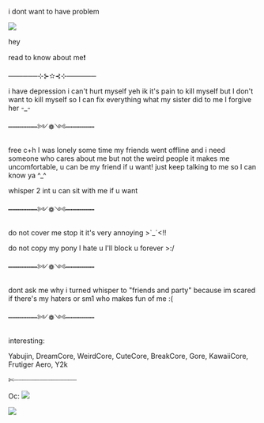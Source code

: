 i dont want to have problem

<img
src="https://adriansblinkiecollection.neocities.org/dividers/cautiondivider2.gif" /></p>
                 hey

read to know about me❗


──────⊹⊱✫⊰⊹──────


i have depression
i can't hurt myself
yeh ik it's pain to kill myself but I don't want to kill myself so I can fix everything what my sister did to me I forgive her -_-


┅┅┅┅┅┅┅༻❁༺┅┅┅┅┅┅┅


free c+h
I was lonely some time my friends went offline and i need someone who cares about me but not the weird people it makes me uncomfortable, u can be my friend if u want! just keep talking to me so I can know ya ^_^


whisper 2 int
u can sit with me if u want



┅┅┅┅┅┅┅༻❁༺┅┅┅┅┅┅┅



do not cover me
stop it it's very annoying >`_ˊ<!!

do not copy my pony I hate u
I'll block u forever >:/


┅┅┅┅┅┅┅༻❁༺┅┅┅┅┅┅┅


dont ask me why i turned whisper to  "friends and party" because im scared if there's my haters or sm1 who makes fun of me :(


┅┅┅┅┅┅┅༻❁༺┅┅┅┅┅┅┅


interesting: 

Yabujin, DreamCore, WeirdCore, CuteCore, BreakCore, Gore, KawaiiCore, Frutiger Aero, Y2k

✄┈┈┈┈┈┈┈┈┈┈┈┈┈┈┈

Oc:
<img
src="https://c10.patreonusercontent.com/4/patreon-media/p/post/110060014/a80757bdb0834a4ba46d9eca12ab96bd/eyJ3Ijo2MjB9/1.png?token-time=1724889600&token-hash=qy_TH0SFe6WkW-qVD6H0Ia0PPL-_wDtqa5JSZZQ6ADU%3D" /></p>

<img
src="https://adriansblinkiecollection.neocities.org/dividers/cautiondivider2.gif" /></p>



<!--
**whatengel666/whatengel666** is a ✨ _special_ ✨ repository because its `README.md` (this file) appears on your GitHub profile.

Here are some ideas to get you started:

- 🔭 I’m currently working on ...
- 🌱 I’m currently learning ...
- 👯 I’m looking to collaborate on ...
- 🤔 I’m looking for help with ...
- 💬 Ask me about ...
- 📫 How to reach me: ...
- 😄 Pronouns: ...
- ⚡ Fun fact: ...
-->
